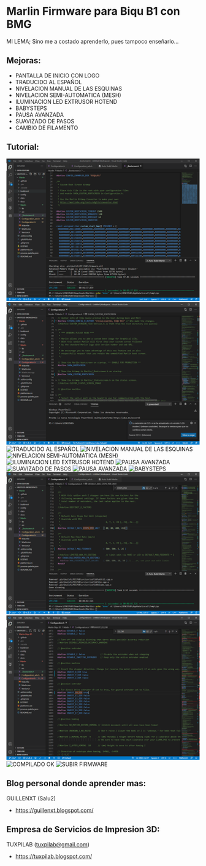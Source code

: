Marlin Firmware para Biqu B1 con BMG
==========

MI LEMA; Sino me a costado aprenderlo, pues tampoco enseñarlo...

Mejoras:
--------------------
+ PANTALLA DE INICIO CON LOGO
+ TRADUCIDO AL ESPAÑOL
+ NIVELACION MANUAL DE LAS ESQUINAS
+ NIVELACION SEMI-AUTOMATICA (MESH)
+ ILUMINACION LED EXTRUSOR HOTEND
+ BABYSTEPS
+ PAUSA AVANZADA
+ SUAVIZADO DE PASOS
+ CAMBIO DE FILAMENTO

Tutorial:
--------------------
![PANTALLA DE INICIO CON LOGO](https://github.com/MrGilAitken/MARLIN-2.0.7.2-BIQU-B1-BMG/blob/main/images/MM00.PNG)
![PANTALLA DE INICIO CON LOGO](https://github.com/MrGilAitken/MARLIN-2.0.7.2-BIQU-B1-BMG/blob/main/images/MM01.PNG)
![TRADUCIDO AL ESPAÑOL](https://github.com/MrGilAitken/MARLIN-2.0.7.2-BIQU-B1-SERIE-BMG/blob/main/images/MM02.PNG)
![NIVELACION MANUAL DE LAS ESQUINAS](https://github.com/MrGilAitken/MARLIN-2.0.7.2-BIQU-B1-SERIE-BMG/blob/main/images/MM03.PNG)
![NIVELACION SEMI-AUTOMATICA (MESH)](https://github.com/MrGilAitken/MARLIN-2.0.7.2-BIQU-B1-SERIE-BMG/blob/main/images/MM04.PNG)
![ILUMINACION LED EXTRUSOR HOTEND](https://github.com/MrGilAitken/MARLIN-2.0.7.2-BIQU-B1-SERIE-BMG/blob/main/images/MM05.PNG)
![PAUSA AVANZADA](https://github.com/MrGilAitken/MARLIN-2.0.7.2-BIQU-B1-SERIE-BMG/blob/main/images/MM06.PNG)
![SUAVIZADO DE PASOS](https://github.com/MrGilAitken/MARLIN-2.0.7.2-BIQU-B1-SERIE-BMG/blob/main/images/MM07.PNG)
![PAUSA AVANZADA](https://github.com/MrGilAitken/MARLIN-2.0.7.2-BIQU-B1-SERIE-BMG/blob/main/images/MM08.PNG)
![BABYSTEPS](https://github.com/MrGilAitken/MARLIN-2.0.7.2-BIQU-B1-SERIE-BMG/blob/main/images/MM09.PNG)
![BMG](https://github.com/MrGilAitken/MARLIN-2.0.7.2-BIQU-B1-BMG/blob/main/images/MM10.PNG)
![BMG](https://github.com/MrGilAitken/MARLIN-2.0.7.2-BIQU-B1-BMG/blob/main/images/MM11.PNG)
![COMPILADO OK](https://github.com/MrGilAitken/MARLIN-2.0.7.2-BIQU-B1-SERIE-BMG/blob/main/images/MM12.PNG)
![SUBIR FIRMWARE](https://github.com/MrGilAitken/MARLIN-2.0.7.2-BIQU-B1-SERIE-BMG/blob/main/images/MM13.PNG)

Blog personal donde aprender mas:
--------------------

GUILLENXT (Salu2)
+ https://guillenxt.blogspot.com/

Empresa de Servicios de Impresion 3D:
--------------------

TUXPILAB (tuxpilab@gmail.com)
+ https://tuxpilab.blogspot.com/
